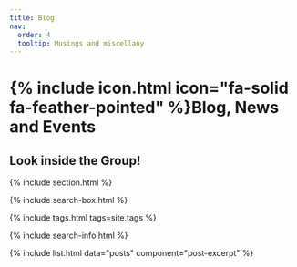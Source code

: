 ```yaml
---
title: Blog
nav:
  order: 4
  tooltip: Musings and miscellany
---
```


# {% include icon.html icon="fa-solid fa-feather-pointed" %}Blog, News and Events

## Look inside the Group!

{% include section.html %}

{% include search-box.html %}

{% include tags.html tags=site.tags %}

{% include search-info.html %}

{% include list.html data="posts" component="post-excerpt" %}
